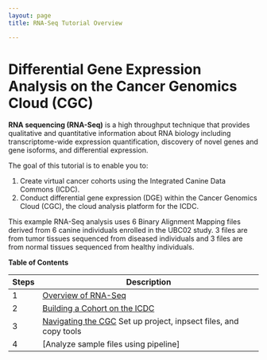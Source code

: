 ```yaml
---
layout: page
title: RNA-Seq Tutorial Overview

---
```



Differential Gene Expression Analysis on the Cancer Genomics Cloud (CGC)
============================================

**RNA sequencing (RNA-Seq)** is a high throughput technique that provides qualitative and quantitative information about RNA biology including transcriptome-wide expression quantification, discovery of novel genes and gene isoforms, and differential expression. 

The goal of this tutorial is to enable you to: 

1. Create virtual cancer cohorts using the Integrated Canine Data Commons (ICDC). 
2. Conduct differential gene expression (DGE) within the Cancer Genomics Cloud (CGC), the cloud analysis platform for the ICDC.


This example RNA-Seq analysis uses 6 Binary Alignment Mapping files derived from 6 canine individuals enrolled in the UBC02 study.  3 files are from tumor tissues sequenced from diseased individuals and 3 files are from normal tissues sequenced from healthy individuals.  


**Table of Contents**

| Steps | Description|
| ---|--------|
| 1 | [Overview of RNA-Seq](./rna_seq_01.md)| History of RNA-Seq
| 2 | [Building a Cohort on the ICDC](./rna_seq_02.md)|Build cohort on the ICDC and export files into the CGC |
| 3  | [Navigating the CGC](./rna_seq_03.md) Set up project, inpsect files, and copy tools |
| 4 | [Analyze sample files using pipeline]| Run samtools, htseq-count, and DESeq2|

